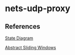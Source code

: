 # nets-udp-proxy



## References
[State Diagram](https://lucid.app/lucidchart/c5bdd07a-32ad-4409-b460-f6bb00ff8a6e/edit?viewport_loc=114%2C32%2C1321%2C1006%2C0_0&invitationId=inv_9a81f9f8-2c51-43e0-b5c8-291d894a0777)

[Abstract Sliding Windows](http://intronetworks.cs.luc.edu/current/ComputerNetworks/slidingwindows.html)
